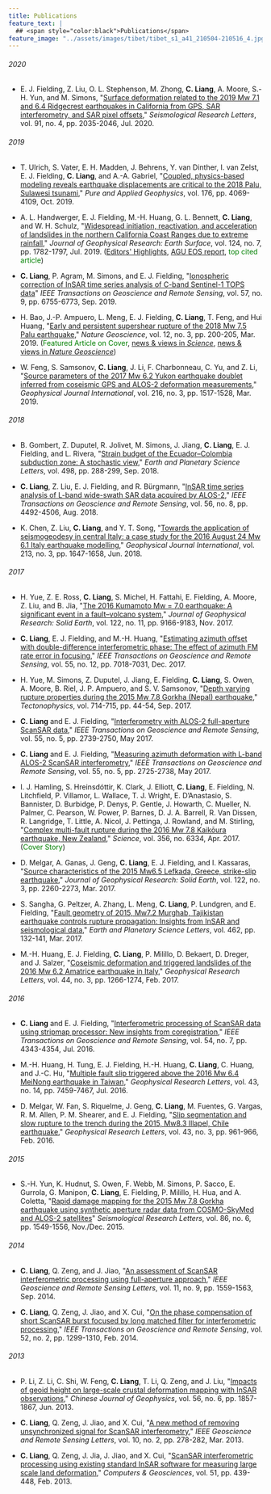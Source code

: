 ```yaml
---
title: Publications
feature_text: |
  ## <span style="color:black">Publications</span>
feature_image: "../assets/images/tibet/tibet_s1_a41_210504-210516_4.jpg"
---
```


###### 2020
* E. J. Fielding, Z. Liu, O. L. Stephenson, M. Zhong, <span style="color:black; font-weight: 600">C. Liang</span>, A. Moore, S.-H. Yun, and M. Simons, "[Surface deformation related to the 2019 Mw 7.1 and 6.4 Ridgecrest earthquakes in California from GPS, SAR interferometry, and SAR pixel offsets](https://pubs.geoscienceworld.org/ssa/srl/article/91/4/2035/582903/Surface-Deformation-Related-to-the-2019-Mw-7-1-and)," _Seismological Research Letters_, vol. 91, no. 4, pp. 2035-2046, Jul. 2020.


###### 2019
* T. Ulrich, S. Vater, E. H. Madden, J. Behrens, Y. van Dinther, I. van Zelst, E. J. Fielding, <span style="color:black; font-weight: 600">C. Liang</span>, and A.-A. Gabriel, "[Coupled, physics-based modeling reveals earthquake displacements are critical to the 2018 Palu, Sulawesi tsunami](https://link.springer.com/article/10.1007/s00024-019-02290-5)," _Pure and Applied Geophysics_, vol. 176, pp. 4069-4109, Oct. 2019.

* A. L. Handwerger, E. J. Fielding, M.-H. Huang, G. L. Bennett, <span style="color:black; font-weight: 600">C. Liang</span>, and W. H. Schulz, "[Widespread initiation, reactivation, and acceleration of landslides in the northern California Coast Ranges due to extreme rainfall](https://agupubs.onlinelibrary.wiley.com/doi/full/10.1029/2019JF005035)," _Journal of Geophysical Research: Earth Surface_, vol. 124, no. 7, pp. 1782-1797, Jul. 2019. ([Editors' Highlights](https://eos.org/editor-highlights/landslide-activity-ramps-up-with-extreme-rainfall), [AGU EOS report](https://eos.org/articles/rainfall-kick-starts-slow-moving-landslides), <span style="color:green">top cited article</span>) 

* <span style="color:black; font-weight: 600">C. Liang</span>, P. Agram, M. Simons, and E. J. Fielding, "[Ionospheric correction of InSAR time series analysis of C-band Sentinel-1 TOPS data](https://ieeexplore.ieee.org/document/8706258)" _IEEE Transactions on Geoscience and Remote Sensing_, vol. 57, no. 9, pp. 6755-6773, Sep. 2019.

* H. Bao, J.-P. Ampuero, L. Meng, E. J. Fielding, <span style="color:black; font-weight: 600">C. Liang</span>, T. Feng, and Hui Huang, "[Early and persistent supershear rupture of the 2018 Mw 7.5 Palu earthquake](https://www.nature.com/articles/s41561-018-0297-z)," _Nature Geoscience_, vol. 12, no. 3, pp. 200-205, Mar. 2019. (<span style="color:green">Featured Article on Cover</span>, [news & views in _Science_](http://www.sciencemag.org/news/2019/02/indonesian-earthquake-broke-geologic-speed-limit), [news & views in _Nature Geoscience_](https://www.nature.com/articles/s41561-019-0308-8))

* W. Feng, S. Samsonov, <span style="color:black; font-weight: 600">C. Liang</span>, J. Li, F. Charbonneau, C. Yu, and Z. Li, "[Source parameters of the 2017 Mw 6.2 Yukon earthquake doublet inferred from coseismic GPS and ALOS-2 deformation measurements](https://academic.oup.com/gji/article/216/3/1517/5199198)," _Geophysical Journal International_, vol. 216, no. 3, pp. 1517-1528, Mar. 2019.


###### 2018
* B. Gombert, Z. Duputel, R. Jolivet, M. Simons, J. Jiang, <span style="color:black; font-weight: 600">C. Liang</span>, E. J. Fielding, and L. Rivera, "[Strain budget of the Ecuador–Colombia subduction zone: A stochastic view](https://www.sciencedirect.com/science/article/pii/S0012821X18303972)," _Earth and Planetary Science Letters_, vol. 498, pp. 288-299, Sep. 2018.

* <span style="color:black; font-weight: 600">C. Liang</span>, Z. Liu, E. J. Fielding, and R. Bürgmann, "[InSAR time series analysis of L-band wide-swath SAR data acquired by ALOS-2](https://ieeexplore.ieee.org/document/8353781)," _IEEE Transactions on Geoscience and Remote Sensing_, vol. 56, no. 8, pp. 4492-4506, Aug. 2018.

* K. Chen, Z. Liu, <span style="color:black; font-weight: 600">C. Liang</span>, and Y. T. Song, "[Towards the application of seismogeodesy in central Italy: a case study for the 2016 August 24 Mw 6.1 Italy earthquake modelling](https://academic.oup.com/gji/article/213/3/1647/4923057?login=true)," _Geophysical Journal International_, vol. 213, no. 3, pp. 1647-1658, Jun. 2018.


###### 2017
* H. Yue, Z. E. Ross, <span style="color:black; font-weight: 600">C. Liang</span>, S. Michel, H. Fattahi, E. Fielding, A. Moore, Z. Liu, and B. Jia, "[The 2016 Kumamoto Mw = 7.0 earthquake: A significant event in a fault–volcano system](https://agupubs.onlinelibrary.wiley.com/doi/full/10.1002/2017JB014525)," _Journal of Geophysical Research: Solid Earth_, vol. 122, no. 11, pp. 9166-9183, Nov. 2017.

* <span style="color:black; font-weight: 600">C. Liang</span>, E. J. Fielding, and M.-H. Huang, "[Estimating azimuth offset with double-difference interferometric phase: The effect of azimuth FM rate error in focusing](https://ieeexplore.ieee.org/document/8038865)," _IEEE Transactions on Geoscience and Remote Sensing_, vol. 55, no. 12, pp. 7018-7031, Dec. 2017.

* H. Yue, M. Simons, Z. Duputel, J. Jiang, E. Fielding, <span style="color:black; font-weight: 600">C. Liang</span>, S. Owen, A. Moore, B. Riel, J. P. Ampuero, and S. V. Samsonov, "[Depth varying rupture properties during the 2015 Mw 7.8 Gorkha (Nepal) earthquake](https://www.sciencedirect.com/science/article/pii/S0040195116302566)," _Tectonophysics_, vol. 714-715, pp. 44-54, Sep. 2017.

* <span style="color:black; font-weight: 600">C. Liang</span> and E. J. Fielding, "[Interferometry with ALOS-2 full-aperture ScanSAR data](https://ieeexplore.ieee.org/document/7857102)," _IEEE Transactions on Geoscience and Remote Sensing_, vol. 55, no. 5, pp. 2739-2750, May 2017.

* <span style="color:black; font-weight: 600">C. Liang</span> and E. J. Fielding, "[Measuring azimuth deformation with L-band ALOS-2 ScanSAR interferometry](https://ieeexplore.ieee.org/document/7852444)," _IEEE Transactions on Geoscience and Remote Sensing_, vol. 55, no. 5, pp. 2725-2738, May 2017.

* I. J. Hamling, S. Hreinsdóttir, K. Clark, J. Elliott, <span style="color:black; font-weight: 600">C. Liang</span>, E. Fielding, N. Litchfield, P. Villamor, L. Wallace, T. J. Wright, E. D’Anastasio, S. Bannister, D. Burbidge, P. Denys, P. Gentle, J. Howarth, C. Mueller, N. Palmer, C. Pearson, W. Power, P. Barnes, D. J. A. Barrell, R. Van Dissen, R. Langridge, T. Little, A. Nicol, J. Pettinga, J. Rowland, and M. Stirling, "[Complex multi-fault rupture during the 2016 Mw 7.8 Kaikōura earthquake, New Zealand](https://science.sciencemag.org/content/356/6334/eaam7194)," _Science_, vol. 356, no. 6334, Apr. 2017. (<span style="color:green">Cover Story</span>)

* D. Melgar, A. Ganas, J. Geng, <span style="color:black; font-weight: 600">C. Liang</span>, E. J. Fielding, and I. Kassaras, "[Source characteristics of the 2015 Mw6.5 Lefkada, Greece, strike-slip earthquake](https://agupubs.onlinelibrary.wiley.com/doi/full/10.1002/2016JB013452)," _Journal of Geophysical Research: Solid Earth_, vol. 122, no. 3, pp. 2260-2273, Mar. 2017.

* S. Sangha, G. Peltzer, A. Zhang, L. Meng, <span style="color:black; font-weight: 600">C. Liang</span>, P. Lundgren, and E. Fielding, "[Fault geometry of 2015, Mw7.2 Murghab, Tajikistan earthquake controls rupture propagation: Insights from InSAR and seismological data](https://www.sciencedirect.com/science/article/pii/S0012821X17300249)," _Earth and Planetary Science Letters_, vol. 462, pp. 132-141, Mar. 2017.

* M.-H. Huang, E. J. Fielding, <span style="color:black; font-weight: 600">C. Liang</span>, P. Milillo, D. Bekaert, D. Dreger, and J. Salzer, "[Coseismic deformation and triggered landslides of the 2016 Mw 6.2 Amatrice earthquake in Italy](https://agupubs.onlinelibrary.wiley.com/doi/full/10.1002/2016GL071687)," _Geophysical Research Letters_, vol. 44, no. 3, pp. 1266-1274, Feb. 2017.


###### 2016
* <span style="color:black; font-weight: 600">C. Liang</span> and E. J. Fielding, "[Interferometric processing of ScanSAR data using stripmap processor: New insights from coregistration](https://ieeexplore.ieee.org/abstract/document/7445839)," _IEEE Transactions on Geoscience and Remote Sensing_, vol. 54, no. 7, pp. 4343-4354, Jul. 2016.

* M.-H. Huang, H. Tung, E. J. Fielding, H.-H. Huang, <span style="color:black; font-weight: 600">C. Liang</span>, C. Huang, and J.-C. Hu, "[Multiple fault slip triggered above the 2016 Mw 6.4 MeiNong earthquake in Taiwan](https://agupubs.onlinelibrary.wiley.com/doi/full/10.1002/2016GL069351)," _Geophysical Research Letters_, vol. 43, no. 14, pp. 7459-7467, Jul. 2016.

* D. Melgar, W. Fan, S. Riquelme, J. Geng, <span style="color:black; font-weight: 600">C. Liang</span>, M. Fuentes, G. Vargas, R. M. Allen, P. M. Shearer, and E. J. Fielding, "[Slip segmentation and slow rupture to the trench during the 2015, Mw8.3 Illapel, Chile earthquake](https://agupubs.onlinelibrary.wiley.com/doi/10.1002/2015GL067369)," _Geophysical Research Letters_, vol. 43, no. 3, pp. 961-966, Feb. 2016.


###### 2015
* S.-H. Yun, K. Hudnut, S. Owen, F. Webb, M. Simons, P. Sacco, E. Gurrola, G. Manipon, <span style="color:black; font-weight: 600">C. Liang</span>, E. Fielding, P. Milillo, H. Hua, and A. Coletta, "[Rapid damage mapping for the 2015 Mw 7.8 Gorkha earthquake using synthetic aperture radar data from COSMO-SkyMed and ALOS-2 satellites](https://pubs.geoscienceworld.org/ssa/srl/article/86/6/1549/315478/Rapid-Damage-Mapping-for-the-2015-Mw-7-8-Gorkha)" _Seismological Research Letters_, vol. 86, no. 6, pp. 1549-1556, Nov./Dec. 2015.


###### 2014
* <span style="color:black; font-weight: 600">C. Liang</span>, Q. Zeng, and J. Jiao, "[An assessment of ScanSAR interferometric processing using full-aperture approach](https://ieeexplore.ieee.org/document/6734670)," _IEEE Geoscience and Remote Sensing Letters_, vol. 11, no. 9, pp. 1559-1563, Sep. 2014.

* <span style="color:black; font-weight: 600">C. Liang</span>, Q. Zeng, J. Jiao, and X. Cui, "[On the phase compensation of short ScanSAR burst focused by long matched filter for interferometric processing](https://ieeexplore.ieee.org/document/6544218)," _IEEE Transactions on Geoscience and Remote Sensing_, vol. 52, no. 2, pp. 1299-1310, Feb. 2014.


###### 2013
* P. Li, Z. Li, C. Shi, W. Feng, <span style="color:black; font-weight: 600">C. Liang</span>, T. Li, Q. Zeng, and J. Liu, "[Impacts of geoid height on large-scale crustal deformation mapping with InSAR observations](http://www.geophy.cn/Geophy_en/EN/abstract/abstract9570.shtml)," _Chinese Journal of Geophysics_, vol. 56, no. 6, pp. 1857-1867, Jun. 2013.

* <span style="color:black; font-weight: 600">C. Liang</span>, Q. Zeng, J. Jiao, and X. Cui, "[A new method of removing unsynchronized signal for ScanSAR interferometry](https://ieeexplore.ieee.org/document/6236001)," _IEEE Geoscience and Remote Sensing Letters_, vol. 10, no. 2, pp. 278-282, Mar. 2013.

* <span style="color:black; font-weight: 600">C. Liang</span>, Q. Zeng, J. Jia, J. Jiao, and X. Cui, "[ScanSAR interferometric processing using existing standard InSAR software for measuring large scale land deformation](https://www.sciencedirect.com/science/article/pii/S0098300412002907)," _Computers & Geosciences_, vol. 51, pp. 439-448, Feb. 2013.

